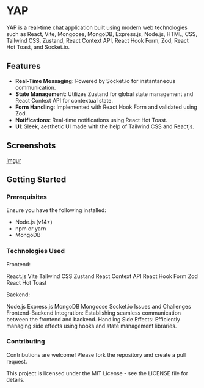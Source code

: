 # YAP

YAP is a real-time chat application built using modern web technologies such as React, Vite, Mongoose, MongoDB, Express.js, Node.js, HTML, CSS, Tailwind CSS, Zustand, React Context API, React Hook Form, Zod, React Hot Toast, and Socket.io. 

## Features

- **Real-Time Messaging**: Powered by Socket.io for instantaneous communication.
- **State Management**: Utilizes Zustand for global state management and React Context API for contextual state.
- **Form Handling**: Implemented with React Hook Form and validated using Zod.
- **Notifications**: Real-time notifications using React Hot Toast.
- **UI**: Sleek, aesthetic UI made with the help of Tailwind CSS and Reactjs.

## Screenshots
[Imgur](https://i.imgur.com/r8b7ZU4.png)


## Getting Started

### Prerequisites

Ensure you have the following installed:

- Node.js (v14+)
- npm or yarn
- MongoDB


### Technologies Used
Frontend:

React.js
Vite
Tailwind CSS
Zustand
React Context API
React Hook Form
Zod
React Hot Toast

Backend:

Node.js
Express.js
MongoDB
Mongoose
Socket.io
Issues and Challenges
Frontend-Backend Integration: Establishing seamless communication between the frontend and backend.
Handling Side Effects: Efficiently managing side effects using hooks and state management libraries.

### Contributing
Contributions are welcome! Please fork the repository and create a pull request.

This project is licensed under the MIT License - see the LICENSE file for details.
